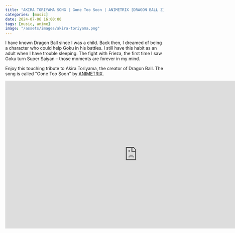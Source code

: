 ```yaml
---
title: "AKIRA TORIYAMA SONG | Gone Too Soon | ANIMETRIX [DRAGON BALL Z]"
categories: [music]
date: 2024-07-06 16:00:00
tags: [music, anime]
image: "/assets/images/akira-toriyama.png"
---
```


I have known Dragon Ball since I was a child. Back then, I dreamed of being a character who could help Goku in his battles. I still have this habit as an adult when I have trouble sleeping. The fight with Frieza, the first time I saw Goku turn Super Saiyan – those moments are forever in my mind.


Enjoy this touching tribute to Akira Toriyama, the creator of Dragon Ball. The song is called "Gone Too Soon" by [ANIMETRIX](https://www.youtube.com/@AnimetrixWAV).


<iframe width="840" height="472" src="https://www.youtube.com/embed/AWw8-VRYcSs?list=RDAWw8-VRYcSs" frameborder="0" allow="accelerometer; autoplay; clipboard-write; encrypted-media; gyroscope; picture-in-picture" allowfullscreen></iframe>


